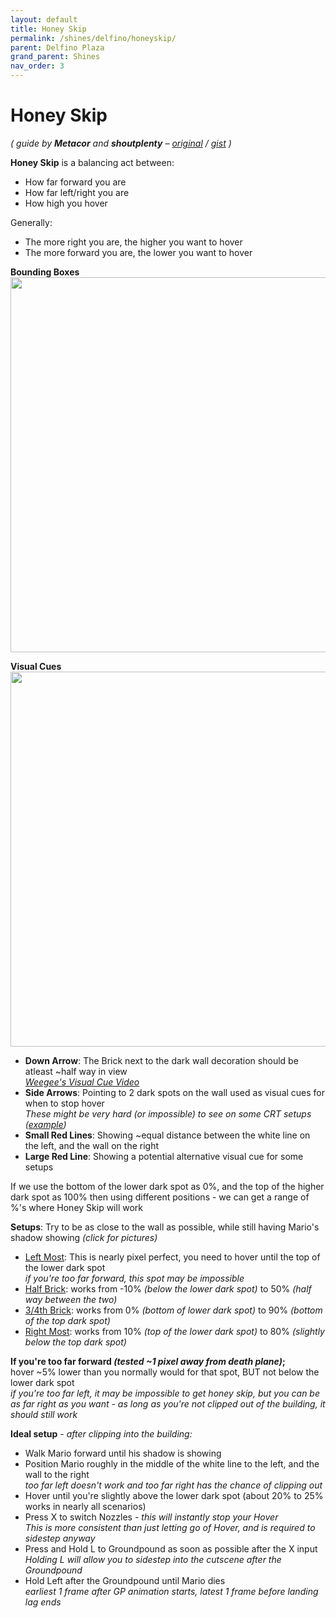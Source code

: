 ```yaml
---
layout: default 
title: Honey Skip
permalink: /shines/delfino/honeyskip/
parent: Delfino Plaza
grand_parent: Shines
nav_order: 3
---
```

# Honey Skip
*( guide by **Metacor** and **shoutplenty** – [original](https://pastebin.com/T2z8zWtc) / [gist](https://gist.github.com/Metacor/6392df6b11599370f479f87f4df5431d) )*  

**Honey Skip** is a balancing act between:
* How far forward you are
* How far left/right you are
* How high you hover

Generally:
* The more right you are, the higher you want to hover
* The more forward you are, the lower you want to hover

**Bounding Boxes**  
<img src="https://i.imgur.com/ELw9vzF.png" width="600">

**Visual Cues**  
<img src="https://i.imgur.com/PuAXaH4.png" width="600">  
* **Down Arrow**: The Brick next to the dark wall decoration should be atleast ~half way in view  
    *[Weegee's Visual Cue Video](https://youtu.be/toVzSQ1fLbg?t=184)*
* **Side Arrows**: Pointing to 2 dark spots on the wall used as visual cues for when to stop hover  
    *These might be very hard (or impossible) to see on some CRT setups ([example](https://i.imgur.com/RlWu1BA.png))*  
* **Small Red Lines**: Showing ~equal distance between the white line on the left, and the wall on the right
* **Large Red Line**: Showing a potential alternative visual cue for some setups

If we use the bottom of the lower dark spot as 0%, and the top of the higher dark spot as 100%
then using different positions - we can get a range of %'s where Honey Skip will work

**Setups**: Try to be as close to the wall as possible, while still having Mario's shadow showing *(click for pictures)*
* [Left Most](https://i.imgur.com/mUdkDWo.jpg): This is nearly pixel perfect, you need to hover until the top of the lower dark spot   
    *if you're too far forward, this spot may be impossible*
* [Half Brick](https://i.imgur.com/SSe508R.jpg): works from -10% *(below the lower dark spot)* to 50% *(half way between the two)*
* [3/4th Brick](https://i.imgur.com/hfjpznb.jpg): works from 0% *(bottom of lower dark spot)* to 90% *(bottom of the top dark spot)*
* [Right Most](https://i.imgur.com/2RQMMWD.jpg): works from 10% *(top of the lower dark spot)* to 80% *(slightly below the top dark spot)*

**If you're too far forward *(tested ~1 pixel away from death plane)*;**  
hover ~5% lower than you normally would for that spot, BUT not below the lower dark spot  
*if you're too far left, it may be impossible to get honey skip, but you can be as far right
as you want - as long as you're not clipped out of the building, it should still work*


**Ideal setup** - *after clipping into the building:*
* Walk Mario forward until his shadow is showing  
* Position Mario roughly in the middle of the white line to the left, and the wall to the right  
    *too far left doesn't work and too far right has the chance of clipping out*
* Hover until you're slightly above the lower dark spot (about 20% to 25% works in nearly all scenarios)  
* Press X to switch Nozzles - *this will instantly stop your Hover*  
    *This is more consistent than just letting go of Hover, and is required to sidestep anyway*
* Press and Hold L to Groundpound as soon as possible after the X input  
    *Holding L will allow you to sidestep into the cutscene after the Groundpound*
* Hold Left after the Groundpound until Mario dies  
    *earliest 1 frame after GP animation starts, latest 1 frame before landing lag ends*
